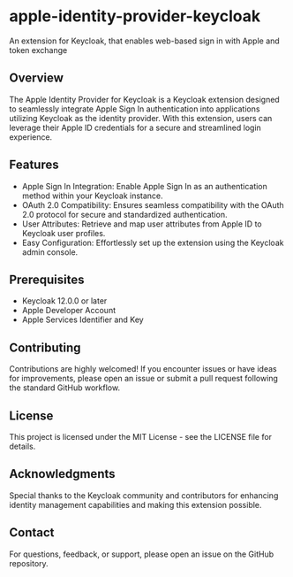 # apple-identity-provider-keycloak
An extension for Keycloak, that enables web-based sign in with Apple and token exchange

## Overview
The Apple Identity Provider for Keycloak is a Keycloak extension designed to seamlessly integrate Apple Sign In authentication into applications utilizing Keycloak as the identity provider. With this extension, users can leverage their Apple ID credentials for a secure and streamlined login experience.

## Features
- Apple Sign In Integration: Enable Apple Sign In as an authentication method within your Keycloak instance.
- OAuth 2.0 Compatibility: Ensures seamless compatibility with the OAuth 2.0 protocol for secure and standardized authentication.
- User Attributes: Retrieve and map user attributes from Apple ID to Keycloak user profiles.
- Easy Configuration: Effortlessly set up the extension using the Keycloak admin console.

## Prerequisites
- Keycloak 12.0.0 or later
- Apple Developer Account
- Apple Services Identifier and Key

## Contributing
Contributions are highly welcomed! If you encounter issues or have ideas for improvements, please open an issue or submit a pull request following the standard GitHub workflow.

## License
This project is licensed under the MIT License - see the LICENSE file for details.

## Acknowledgments
Special thanks to the Keycloak community and contributors for enhancing identity management capabilities and making this extension possible.

## Contact
For questions, feedback, or support, please open an issue on the GitHub repository.

